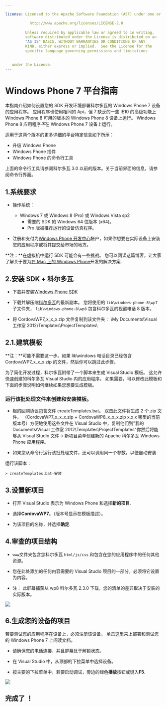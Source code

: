 ```yaml
---

license: Licensed to the Apache Software Foundation (ASF) under one or more contributor license agreements. See the NOTICE file distributed with this work for additional information regarding copyright ownership. The ASF licenses this file to you under the Apache License, Version 2.0 (the "License"); you may not use this file except in compliance with the License. You may obtain a copy of the License at

           http://www.apache.org/licenses/LICENSE-2.0
    
         Unless required by applicable law or agreed to in writing,
         software distributed under the License is distributed on an
         "AS IS" BASIS, WITHOUT WARRANTIES OR CONDITIONS OF ANY
         KIND, either express or implied.  See the License for the
         specific language governing permissions and limitations
    

   under the License.
---
```


# Windows Phone 7 平台指南

本指南介绍如何设置您的 SDK 开发环境部署科尔多瓦的 Windows Phone 7 设备的应用程序。 应用程序也使用相同的 Api，但 7 缺乏的一些 IE10 的高级功能上 Windows Phone 8 可用的版本的 Windows Phone 8 设备上运行。 Windows Phone 8 应用程序*不*在 Windows Phone 7 设备上运行。

适用于这两个版本的更多详细的平台特定信息如下所示：

*   升级 Windows Phone
*   Windows Phone 插件
*   Windows Phone 的命令行工具

上面的命令行工具请参阅科尔多瓦 3.0 以前的版本。关于当前界面的信息，请参阅命令行界面。

## 1.系统要求

*   操作系统：
    
    *   Windows 7 或 Windows 8 (Pro) 或 Windows Vista sp2 
        *   需要的 SDK 的 Windows 64 位版本 (x64)。
        *   Pro 版被推荐运行的设备仿真程序。

*   注册和支付为[Windows Phone 开发中心][1]帐户，如果你想要在实际设备上安装您的应用程序或将其提交给市场的地方。

 [1]: http://dev.windowsphone.com/en-us/publish

**注：**在虚拟机中运行 SDK 可能会有一些挑战。 您可以阅读这篇博客，让大家了解关于要为[在 Mac 上的 Windows Phone][2]开发的解决方案.

 [2]: http://aka.ms/BuildaWP8apponaMac

## 2.安装 SDK + 科尔多瓦

*   下载并安装[Windows Phone SDK][3]

*   下载并解压缩[科尔多瓦][4]的最新副本。 您将使用的 `lib\windows-phone-8\wp7` 子文件夹， `lib\windows-phone-8\wp8` 包含科尔多瓦的视窗电话 8 版本。

*   将 CordovaWP7\_x\_x_x.zip 文件复制到该文件夹： \My Documents\Visual 工作室 2012\Templates\ProjectTemplates\

 [3]: http://www.microsoft.com/download/en/details.aspx?displaylang=en&id=27570/
 [4]: http://phonegap.com/download

## 2.1.建筑模板

**注：**可能不需要这一步。如果 lib\windows 电话目录已经包含 CordovaWP7\_x\_x_x.zip 的文件，然后你可以跳过此步骤。

为了简化开发过程，科尔多瓦附带了一个脚本来生成 Visual Studio 模板。 这允许快速创建的科尔多瓦 Visual Studio 内的应用程序。 如果需要，可以修改此模板和下面的步骤说明如何继续如果您想要生成模板。

### 运行该批处理文件来创建和安装模板。

*   根的回购协议包含文件 createTemplates.bat。 双击此文件将生成 2 个.zip 文件。 （CordovaWP7\_x\_x\_x.zip + CordovaWP8\_x\_x\_x.zip x.x.x 哪里的当前版本号）方便地使用这些文件在 Visual Studio 中，复制他们到"我的 Documents\Visual 工作室 2012\Templates\ProjectTemplates\"你然后将能够从 Visual Studio 文件-> 新项目菜单创建新的 Apache 科尔多瓦 Windows Phone 应用程序。

*   如果您从命令行运行该批处理文件，还可以调用同一个参数，以便自动安装

运行该脚本：

    > createTemplates.bat-安装
    

## 3.设置新项目

*   打开 Visual Studio 表示为 Windows Phone 和选择**新的项目**.

*   选择**CordovaWP7**。（版本号显示在模板描述）。

*   为该项目的名称，并选择**确定**.

## 4.审查的项目结构

*   `www`文件夹包含您科尔多瓦 `html/js/css` 和包含在您的应用程序中的任何其他资源。

*   您在此处添加的任何内容需要的 Visual Studio 项目的一部分，必须将它设置为内容。

*   注： 此屏幕捕获从 wp8 科尔多瓦 2.3.0 下载，您的清单的差异取决于安装的实际版本。

![][5]

 [5]: img/guide/platforms/wp8/projectStructure.png

## 6.生成您的设备的项目

若要测试您的应用程序在设备上，必须注册该设备。 单击[这里][6]来上部署和测试您的 Windows Phone 7 上阅读文档。

 [6]: http://msdn.microsoft.com/en-us/library/windowsphone/develop/ff402565(v=vs.105).aspx

*   请确保您的电话连接，并且屏幕处于解锁状态。

*   在 Visual Studio 中，从顶部的下拉菜单中选择设备。

*   按主要的下拉菜单中，若要启动调试，旁边的绿色**播放**按钮或键入**F5**.

![][7]

 [7]: img/guide/platforms/wp7/wpd.png

## 完成了 ！